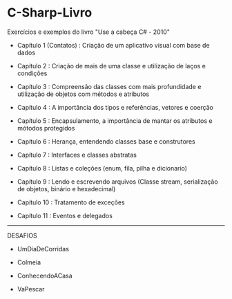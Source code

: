 # C-Sharp-Livro
Exercícios e exemplos do livro "Use a cabeça C# - 2010"

* Capítulo 1 (Contatos) : Criação de um aplicativo visual com base de dados

* Capítulo 2 : Criação de mais de uma classe e utilização de laços e condições

* Capítulo 3 : Compreensão das classes com mais profundidade e utilização de objetos com métodos e atributos

* Capítulo 4 : A importância dos tipos e referências, vetores e coerção

* Capítulo 5 : Encapsulamento, a importância de mantar os atributos e mótodos protegidos

* Capítulo 6 : Herança, entendendo classes base e construtores

* Capítulo 7 : Interfaces e classes abstratas

* Capítulo 8 : Listas e coleções (enum, fila, pilha e dicionario)

* Capítulo 9 : Lendo e escrevendo arquivos (Classe stream, serialização de objetos, binário e hexadecimal)

* Capítulo 10 : Tratamento de exceções

* Capítulo 11 : Eventos e delegados

-------------------------------------------------------------
DESAFIOS

* UmDiaDeCorridas

* Colmeia

* ConhecendoACasa

* VaPescar
